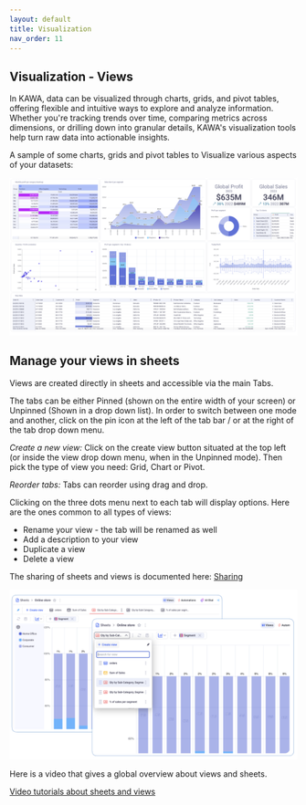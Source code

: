 ```yaml
---
layout: default
title: Visualization 
nav_order: 11
---
```


Visualization - Views
---

In KAWA, data can be visualized through charts, grids, and pivot tables, offering flexible and intuitive ways to explore and analyze information. Whether you're tracking trends over time, comparing metrics across dimensions, or drilling down into granular details, KAWA's visualization tools help turn raw data into actionable insights.

A sample of some charts, grids and pivot tables to Visualize various aspects of your datasets:

![AI Assist](./readme-assets/dashboard1.png)

## Manage your views in sheets

Views are created directly in sheets and accessible via the main Tabs.

The tabs can be either Pinned (shown on the entire width of your screen) or Unpinned (Shown in a drop down list). In order to switch between one mode and another, click on the pin icon at the left of the tab bar / or at the right of the tab drop down menu.

_Create a new view:_ Click on the create view button situated at the top left (or inside the view drop down menu, when in the Unpinned mode). Then pick the type of view you need: Grid, Chart or Pivot.

_Reorder tabs:_ Tabs can reorder using drag and drop.

Clicking on the three dots menu next to each tab will display options. Here are the ones common to all types of views:

- Rename your view - the tab will be renamed as well
- Add a description to your view
- Duplicate a view
- Delete a view

The sharing of sheets and views is documented here: [Sharing](./07_01_permissions#21-sharing-sheets-and-views)

![Manage views](./readme-assets/view_management.png)


Here is a video that gives a global overview about views and sheets.

[Video tutorials about sheets and views](https://www.youtube.com/playlist?list=PL-glwHeQFKj4jEWqXz16I_RjzslAn2GO-)